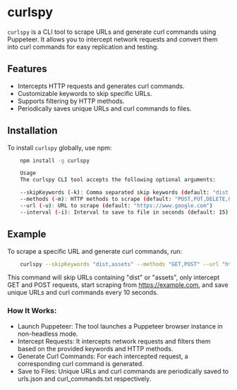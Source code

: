 # curlspy

`curlspy` is a CLI tool to scrape URLs and generate curl commands using Puppeteer. It allows you to intercept network requests and convert them into curl commands for easy replication and testing.

## Features

- Intercepts HTTP requests and generates curl commands.
- Customizable keywords to skip specific URLs.
- Supports filtering by HTTP methods.
- Periodically saves unique URLs and curl commands to files.

## Installation

To install `curlspy` globally, use npm:

```bash
    npm install -g curlspy

    Usage
    The curlspy CLI tool accepts the following optional arguments:

    --skipKeywords (-k): Comma separated skip keywords (default: "dist,assets,embed,Icons,static,auth,constants,locales,dcp-oauth,interaction,.js,.css,.ttf,.pdf,.png,.svg,.jpg,.ico,data:,www.google,analytics.,px.ads,googleads,/t.co")
    --methods (-m): HTTP methods to scrape (default: "POST,PUT,DELETE,GET")
    --url (-u): URL to scrape (default: "https://www.google.com")
    --interval (-i): Interval to save to file in seconds (default: 15)
```
## Example
To scrape a specific URL and generate curl commands, run:
```bash
    curlspy --skipKeywords "dist,assets" --methods "GET,POST" --url "https://example.com" --interval 10
```
This command will skip URLs containing "dist" or "assets", only intercept GET and POST requests, start scraping from https://example.com, and save unique URLs and curl commands every 10 seconds.

### How It Works:
- Launch Puppeteer: The tool launches a Puppeteer browser instance in non-headless mode.
- Intercept Requests: It intercepts network requests and filters them based on the provided keywords and HTTP methods.
- Generate Curl Commands: For each intercepted request, a corresponding curl command is generated.
- Save to Files: Unique URLs and curl commands are periodically saved to urls.json and curl_commands.txt respectively.

